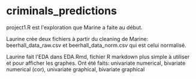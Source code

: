 # criminals_predictions

project1.R est l'exploration que Marine a faite au début. 

Laurine crée deux fichiers à partir du cleaning de Marine: beerhall_data_raw.csv et beerhall_data_norm.csv qui est celui normalisé.

Laurine fait l'EDA dans EDA.Rmd, fichier R markdown plus simple à utiliser et pour afficher les graphes.
Ont été faits: univariate numerical, bivariate numerical (cor), univariate graphical, bivariate graphical
